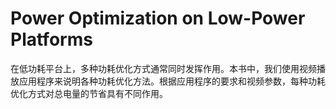 # Power Optimization on Low-Power Platforms
在低功耗平台上，多种功耗优化方式通常同时发挥作用。本书中，我们使用视频播放应用程序来说明各种功耗优化方法。根据应用程序的要求和视频参数，每种功耗优化方式对总电量的节省具有不同作用。